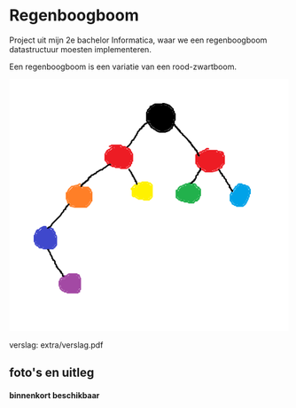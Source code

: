 # Regenboogboom

Project uit mijn 2e bachelor Informatica, waar we een regenboogboom datastructuur moesten implementeren. 

Een regenboogboom is een variatie van een rood-zwartboom.

![regenboogboom](extra/latex/regenboogboom.png)

verslag: extra/verslag.pdf

## foto's en uitleg

#### binnenkort beschikbaar